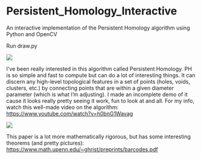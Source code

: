 # Persistent_Homology_Interactive
An interactive implementation of the Persistent Homology algorithm using Python and  OpenCV

Run draw.py

![](./media/torus_dist.gif)

I've been really interested in this algorithm called Persistent Homology. PH is so simple and fast to compute but can do a lot of interesting things. It can discern any high-level topological features in a set of points (holes, voids, clusters, etc.) by connecting points that are within a given diameter parameter (which is what I’m adjusting). I made an incomplete demo of it cause it looks really pretty seeing it work, fun to look at and all. For my info, watch this well-made video on the algorithm: https://www.youtube.com/watch?v=h0bnG1Wavag

![](./media/unif_dist.gif)

This paper is a lot more mathematically rigorous, but has some interesting theorems (and pretty pictures): https://www.math.upenn.edu/~ghrist/preprints/barcodes.pdf



